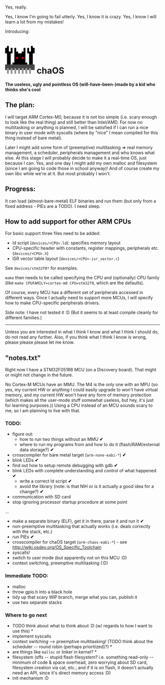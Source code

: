 Yes, really.

Yes, I know I'm going to fail utterly. Yes, I know it is crazy. Yes, I know I will learn a lot from my mistakes!

Introducing:

![chaOS logo](https://github.com/anotherkamila/chaOS/raw/master/logo-large.png) chaOS
=====================================================================================

**The useless, ugly and pointless OS (will-have-been-)made by a kid who thinks she's cool**

The plan:
---------

I will target ARM Cortex-M0, because it is not too simple (i.e. scary enough to look like the real thing) and still better than Intel/AMD.
For now no multitasking or anything is planned, I will be satisfied if I can run a nice binary in user mode with syscalls (where by "nice" I mean compiled for this thing instead of bare metal).

Later I might add some form of (preemptive) multitasking => real memory management, a scheduler, peripherals management and who knows what else. At this stage I will probably decide to make it a real-time OS, just because I can. Yes, and one day I might add my own malloc and filesystem (since I am going to code those in school anyway)! And of course create my own libc while we're at it. But most probably I won't.

Progress:
---------

It can load (almost-bare-metal) ELF binaries and run them (but only from a fixed address - PIEs are a TODO). I need sleep.

How to add support for other ARM CPUs
-------------------------------------

For basic support three files need to be added:

- ld script (`devices/<CPU>.ld`): specifies memory layout
- CPU-specific header with constants, register mappings, peripherals etc. (`devices/<CPU>.h`)
- ISR vector table layout (`devices/<CPU>-isr_vector.c`)

See `devices/stm32f0*` for examples.

`make` then needs to be called specifying the CPU and (optionally) CPU family (like `make CPUFAMILY=cortex-m0 CPU=stm32f0`, which are the defaults).

Of course, every MCU has a different set of peripherals accessed in different ways. Once I actually need to support more MCUs, I will specify how to make CPU-specific peripherals drivers.

Side note: I have not tested it :D (But it seems to at least compile cleanly for different families.)

----------------------------------------------------------------------------

Unless you are interested in what I think I know and what I think I should do, do not read any further. Also, if you think what I think I know is wrong, please please please let me know.

"notes.txt"
-----------

Right now I have a STM32F051R8 MCU (on a Discovery board). That might or might not change in the future.

No Cortex-M MCUs have an MMU. The M4 is the only one with an MPU (so yes, my current HW or anything I could easily upgrade to won't have virtual memory, and my current HW won't have any form of memory protection (which makes all the user-mode stuff somewhat useless, but hey, it's just for learning purposes.)) Using a CPU instead of an MCU sounds scary to me, so I am planning to live with that.

### TODO:

 - figure out:
   - how to run two things without an MMU  **✔**
   - where to run my programs from and how to do it (flash/RAM/external data storage?)  **✔**
 - crosscompiler for bare metal target (`arm-none-eabi-*`)  **✔**
 - blink LEDs  **✔**
 - find out how to setup remote debugging with gdb  **✔**
 - blink LEDs with complete understanding and control of what happened  **✔**
   - write a correct ld script  **✔**
   - avoid the library (note: is that NIH or is it actually a good idea for a change?)  **✔**
 - communication with SD card
 - stop ignoring processor startup procedure at some point

...

 - make a separate binary (ELF), get it in there, parse it and run it  **✔**
 - non-preemptive multitasking that actually works (i.e. deals correctly with the stack, etc.)
 - run PIEs  **✔**
 - crosscompiler for chaOS target (`arm-chaos-eabi-*`) - see http://wiki.osdev.org/OS_Specific_Toolchain
 - syscalls!
 - switch to user mode (but apparently not on this MCU :D)
 - context switching, preemptive multitasking (:D)

### Immediate TODO:

 - malloc
 - throw gpio.h into a black hole
 - tidy up that scary WIP branch, merge what you can, publish it
 - use two separate stacks

### Where to go next

 - TODO think about what to think about :D (w/ regards to how I want to use this) \*
 - implement syscalls
 - context switching --> preemptive multitasking! (TODO think about the scheduler -- round robin (perhaps prioritized)?) \*
 - are things like `malloc` or linker in kernel? \*
 - filesystem (sffs -- stupid flash filesystem? i.e. something read-only -- minimum of code & space overhead, zero worrying about SD card, filesystem creation via cat, etc.; and if it is on flash, it doesn't actually need an API, since it's direct memory access :D)
 - init mechanism :D
